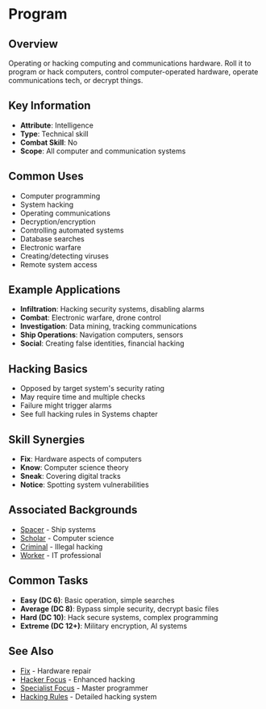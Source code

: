 # Program

## Overview
Operating or hacking computing and communications hardware. Roll it to program or hack computers, control computer-operated hardware, operate communications tech, or decrypt things.

## Key Information
- **Attribute**: Intelligence
- **Type**: Technical skill
- **Combat Skill**: No
- **Scope**: All computer and communication systems

## Common Uses
- Computer programming
- System hacking
- Operating communications
- Decryption/encryption
- Controlling automated systems
- Database searches
- Electronic warfare
- Creating/detecting viruses
- Remote system access

## Example Applications
- **Infiltration**: Hacking security systems, disabling alarms
- **Combat**: Electronic warfare, drone control
- **Investigation**: Data mining, tracking communications
- **Ship Operations**: Navigation computers, sensors
- **Social**: Creating false identities, financial hacking

## Hacking Basics
- Opposed by target system's security rating
- May require time and multiple checks
- Failure might trigger alarms
- See full hacking rules in Systems chapter

## Skill Synergies
- **Fix**: Hardware aspects of computers
- **Know**: Computer science theory
- **Sneak**: Covering digital tracks
- **Notice**: Spotting system vulnerabilities

## Associated Backgrounds
- [Spacer](../backgrounds/spacer.md) - Ship systems
- [Scholar](../backgrounds/scholar.md) - Computer science
- [Criminal](../backgrounds/criminal.md) - Illegal hacking
- [Worker](../backgrounds/worker.md) - IT professional

## Common Tasks
- **Easy (DC 6)**: Basic operation, simple searches
- **Average (DC 8)**: Bypass simple security, decrypt basic files
- **Hard (DC 10)**: Hack secure systems, complex programming
- **Extreme (DC 12+)**: Military encryption, AI systems

## See Also
- [Fix](fix.md) - Hardware repair
- [Hacker Focus](../foci/non-combat/hacker.md) - Enhanced hacking
- [Specialist Focus](../foci/non-combat/specialist.md) - Master programmer
- [Hacking Rules](../../systems/hacking.md) - Detailed hacking system